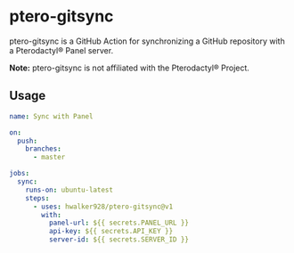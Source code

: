 # ptero-gitsync

ptero-gitsync is a GitHub Action for synchronizing a GitHub repository with a Pterodactyl® Panel server.

**Note:** ptero-gitsync is not affiliated with the Pterodactyl® Project.

## Usage

```yml
name: Sync with Panel

on:
  push:
    branches:
      - master

jobs:
  sync:
    runs-on: ubuntu-latest
    steps:
      - uses: hwalker928/ptero-gitsync@v1
        with:
          panel-url: ${{ secrets.PANEL_URL }}
          api-key: ${{ secrets.API_KEY }}
          server-id: ${{ secrets.SERVER_ID }}
```
